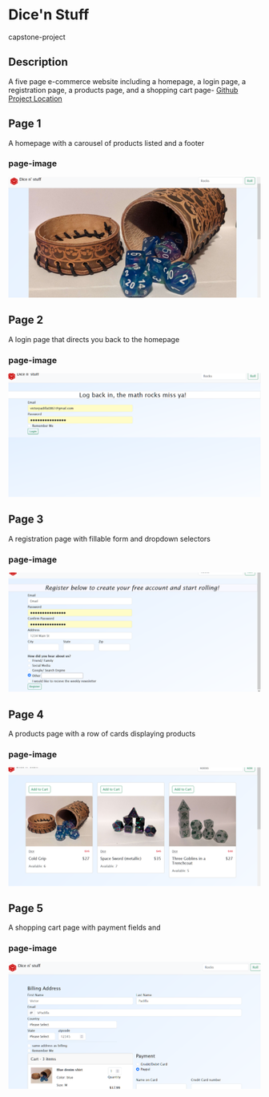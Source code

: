 # Dice'n Stuff
 capstone-project

## Description

A five page e-commerce website including a homepage, a login page, a registration page, a products page, and a shopping cart page- [Github Project Location](https://github.com/VictorPadilla0861/CapstoneProject)


## Page 1
A homepage with a carousel of products listed and a footer
### page-image
![imagename](homepage.png)
## Page 2
A login page that directs you back to the homepage
### page-image
![Alt text](login.png)
## Page 3
A registration page with fillable form and dropdown selectors
### page-image
![Alt text](Registration.png)
## Page 4
A products page with a row of cards displaying products
### page-image
![Alt text](Products-1.png)
## Page 5
A shopping cart page with payment fields and 
### page-image
![Alt text](shoppingcart.png)